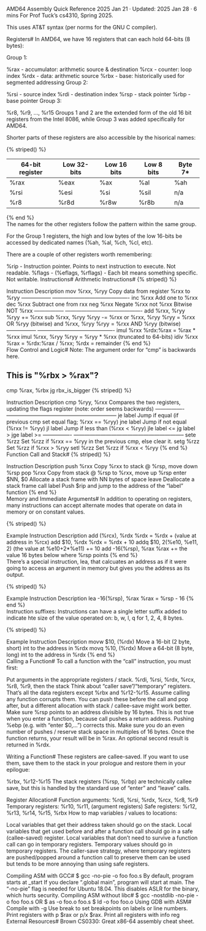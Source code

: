 AMD64 Assembly Quick Reference
2025 Jan 21
·
Updated: 2025 Jan 28
·
6 mins
For Prof Tuck’s cs4310, Spring 2025.

This uses AT&T syntax (per norms for the GNU C compiler).

Registers#
In AMD64, we have 16 registers that can each hold 64-bits (8 bytes):

Group 1:

%rax - accumulator: arithmetic source & destination
%rcx - counter: loop index
%rdx - data: arithmetic source
%rbx - base: historically used for segmented addressing
Group 2:

%rsi - source index
%rdi - destination index
%rsp - stack pointer
%rbp - base pointer
Group 3:

%r8, %r9, …, %r15
Groups 1 and 2 are the extended form of the old 16 bit registers from the Intel 8086, while Group 3 was added specifically for AMD64.

Shorter parts of these registers are also accessible by the hisorical names:

{% striped() %}

<table class="tg"><thead>
  <tr>
    <th class="tg-1wig">64-bit register</th>
    <th class="tg-1wig">Low 32-bits</th>
    <th class="tg-1wig">Low 16 bits</th>
    <th class="tg-1wig">Low 8 bits</th>
    <th class="tg-1wig">Byte 7*</th>
  </tr></thead>
<tbody>
  <tr>
    <td class="tg-0lax">%rax</td>
    <td class="tg-0lax">%eax</td>
    <td class="tg-0lax">%ax</td>
    <td class="tg-0lax">%al</td>
    <td class="tg-0lax">%ah</td>
  </tr>
  <tr>
    <td class="tg-0lax">%rsi</td>
    <td class="tg-0lax">%esi</td>
    <td class="tg-0lax">%si</td>
    <td class="tg-0lax">%sil</td>
    <td class="tg-0lax">n/a</td>
  </tr>
  <tr>
    <td class="tg-0lax">%r8</td>
    <td class="tg-0lax">%r8d</td>
    <td class="tg-0lax">%r8w</td>
    <td class="tg-0lax">%r8b</td>
    <td class="tg-0lax">n/a</td>
  </tr>
</tbody>
</table>

{% end %}				
The names for the other registers follow the pattern within the same group.

For the Group 1 registers, the high and low bytes of the low 16-bits be accessed by dedicated names (%ah, %al, %ch, %cl, etc).

There are a couple of other registers worth remembering:

%rip - Instruction pointer. Points to next instruction to execute. Not readable.
%flags - (%eflags, %rflags) - Each bit means something specific. Not writable.
Instructions#
Arithmetic Instructions#
{% striped() %}

Instruction	Description
mov %rxx, %ryy	Copy data from register %rxx to %ryy
—————–	——————————————-
inc %rxx	Add one to %rxx
dec %rxx	Subtract one from rxx
neg %rxx	Negate %rxx
not %rxx	Bitwise NOT %rxx
—————–	——————————————-
add %rxx, %ryy	%ryy += %rxx
sub %rxx, %ryy	%ryy -= %rxx
or %rxx, %ryy	%ryy = %rxx OR %ryy (bitwise)
and %rxx, %ryy	%ryy = %rxx AND %ryy (bitwise)
—————–	——————————————-
imul %rxx	%rdx:%rax = %rax * %rxx
imul %rxx, %ryy	%ryy = %ryy * %rxx (truncated to 64-bits)
idiv %rxx	%rax = %rdx:%rax / %rxx; %rdx = remainder
{% end %}	
Flow Control and Logic#
Note: The argument order for “cmp” is backwards here.

  ## This is "%rbx > %rax"?
  cmp %rax, %rbx
  jg rbx_is_bigger
{% striped() %}

Instruction	Description
cmp %ryy, %rxx	Compares the two registers, updating the flags register (note: order seems backwards)
—————-	————————————————————–
je label	Jump if equal (if previous cmp set equal flag; %rxx == %ryy)
jne label	Jump if not equal (%rxx != %ryy)
jl label	Jump if less than (%rxx < %ryy)
jle label	<=
jg label	>
jge label	>=
—————-	————————————————————–
sete %rzz	Set %rzz if %rxx == %ryy in the previous cmp, else clear it.
setg %rzz	Set %rzz if %rxx > %ryy
setl %rzz	Set %rzz if %rxx < %ryy
{% end %}	
Function Call and Stack#
{% striped() %}

Instruction	Description
push %rxx	Copy %rxx to stack @ %rsp, move down %rsp
pop %rxx	Copy from stack @ %rsp to %rxx, move up %rsp
enter $NN, $0	Allocate a stack frame with NN bytes of space
leave	Deallocate a stack frame
call label	Push $rip and jump to the address of the “label” function
{% end %}	
Memory and Immediate Arguments#
In addition to operating on registers, many instructions can accept alternate modes that operate on data in memory or on constant values.

{% striped() %}

Example Instruction	Description
add (%rcx), %rdx	%rdx = %rdx + (value at address in %rcx)
add $10, %rdx	%rdx = %rdx + 10
addq $10, 2(%e10, %e11, 2)	(the value at %e10+2*%e11) += 10
add -16(%rsp), %rax	%rax += the value 16 bytes below where %rsp points
{% end %}	
There’s a special instruction, lea, that calcuates an address as if it were going to access an argument in memory but gives you the address as its output.

{% striped() %}

Example Instruction	Description
lea -16(%rsp), %rax	%rax = %rsp - 16
{% end %}	
Instruction suffixes: Instructions can have a single letter suffix added to indicate hte size of the value operated on: b, w, l, q for 1, 2, 4, 8 bytes.

{% striped() %}

Example Instruction	Description
movw $10, (%rdx)	Move a 16-bit (2 byte, short) int to the address in %rdx
movq %10, (%rdx)	Move a 64-bit (8 byte, long) int to the address in %rdx
{% end %}	
Calling a Function#
To call a function with the “call” instruction, you must first:

Put arguments in the appropriate registers / stack.
%rdi, %rsi, %rdx, %rcx, %r8, %r9, then the stack
Think about “caller save”/“temporary” registers.
That’s all the data registers except %rbx and %r12-%r15.
Assume calling any function corrupts them.
You can push these before the call and pop after, but a different allocation with stack / callee-save might work better.
Make sure %rsp points to an address divisible by 16 bytes.
This is not true when you enter a function, because call pushes a return address.
Pushing %ebp (e.g. with “enter $0,…”) corrects this.
Make sure you do an even number of pushes / reserve stack space in multiples of 16 bytes.
Once the function returns, your result will be in %rax. An optional second result is returned in %rdx.

Writing a Function#
These registers are callee-saved. If you want to use them, save them to the stack in your prologue and restore them in your epilogue:

%rbx, %r12-%r15
The stack registers (%rsp, %rbp) are technically callee save, but this is handled by the standard use of “enter” and “leave” calls.

Register Allocation#
Function arguments: %rdi, %rsi, %rdx, %rcx, %r8, %r9
Temporary registers: %r10, %r11, (argument registers)
Safe registers: %r12, %r13, %r14, %r15, %rbx
How to map variables / values to locations:

Local variables that get their address taken should go on the stack.
Local variables that get used before and after a function call should go in a safe (callee-saved) register.
Local variables that don’t need to survive a function call can go in temporary registers.
Temporary values should go in temporary registers.
The caller-save strategy, where temporary registers are pushed/popped around a function call to preserve them can be used but tends to be more annoying than using safe registers.

Compiling ASM with GCC#
$ gcc -no-pie -o foo foo.s
By default, program starts at _start
If you declare “.global main”, program will start at main.
The “-no-pie” flag is needed for Ubuntu 18.04. This disables ASLR for the binary, which hurts security.
Compiling ASM without libc#
$ gcc -nostdlib -no-pie -o foo foo.s
OR
$ as -o foo.o foo.s
$ ld -o foo foo.o
Using GDB with ASM#
Compile with -g
Use break to set breakpoints on labels or line numbers.
Print registers with p $rax or p/x $rax.
Print all registers with info reg
External Resources#
Brown CS0330: Great x86-64 assembly cheat sheet.
